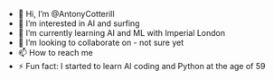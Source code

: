 - 👋 Hi, I’m @AntonyCotterill
- 👀 I’m interested in AI and surfing
- 🌱 I’m currently learning AI and ML with Imperial London
- 💞️ I’m looking to collaborate on - not sure yet 
- 📫 How to reach me
- ⚡ Fun fact: I started to learn AI coding and Python at the age of 59

<!---
AntonyCotterill/AntonyCotterill is a ✨ special ✨ repository because its `README.md` (this file) appears on your GitHub profile.
You can click the Preview link to take a look at your changes.
--->
